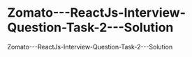 # Zomato---ReactJs-Interview-Question-Task-2---Solution
Zomato---ReactJs-Interview-Question-Task-2---Solution
